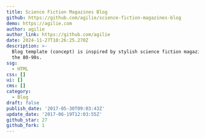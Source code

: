```yaml
---
title: Science Fiction Magazines Blog
github: https://github.com/agilie/science-fiction-magazines-blog
demo: https://agilie.com
author: agilie
author_link: https://github.com/agilie
date: 2024-11-27T10:26:25.270Z
description: >-
  Blog template (concept) is inspired by stylish science fiction magazines of
  the 80-90s.
ssg:
  - HTML
css: []
ui: []
cms: []
category:
  - Blog
draft: false
publish_date: '2017-05-30T09:03:43Z'
update_date: '2017-06-19T12:03:55Z'
github_star: 27
github_fork: 1
---
```

